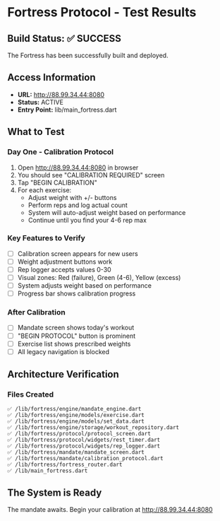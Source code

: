 # Fortress Protocol - Test Results

## Build Status: ✅ SUCCESS

The Fortress has been successfully built and deployed.

## Access Information
- **URL:** http://88.99.34.44:8080
- **Status:** ACTIVE
- **Entry Point:** lib/main_fortress.dart

## What to Test

### Day One - Calibration Protocol
1. Open http://88.99.34.44:8080 in browser
2. You should see "CALIBRATION REQUIRED" screen
3. Tap "BEGIN CALIBRATION"
4. For each exercise:
   - Adjust weight with +/- buttons
   - Perform reps and log actual count
   - System will auto-adjust weight based on performance
   - Continue until you find your 4-6 rep max

### Key Features to Verify
- [ ] Calibration screen appears for new users
- [ ] Weight adjustment buttons work
- [ ] Rep logger accepts values 0-30
- [ ] Visual zones: Red (failure), Green (4-6), Yellow (excess)
- [ ] System adjusts weight based on performance
- [ ] Progress bar shows calibration progress

### After Calibration
- [ ] Mandate screen shows today's workout
- [ ] "BEGIN PROTOCOL" button is prominent
- [ ] Exercise list shows prescribed weights
- [ ] All legacy navigation is blocked

## Architecture Verification

### Files Created
```
✅ /lib/fortress/engine/mandate_engine.dart
✅ /lib/fortress/engine/models/exercise.dart
✅ /lib/fortress/engine/models/set_data.dart
✅ /lib/fortress/engine/storage/workout_repository.dart
✅ /lib/fortress/protocol/protocol_screen.dart
✅ /lib/fortress/protocol/widgets/rest_timer.dart
✅ /lib/fortress/protocol/widgets/rep_logger.dart
✅ /lib/fortress/mandate/mandate_screen.dart
✅ /lib/fortress/mandate/calibration_protocol.dart
✅ /lib/fortress/fortress_router.dart
✅ /lib/main_fortress.dart
```

## The System is Ready

The mandate awaits. Begin your calibration at http://88.99.34.44:8080